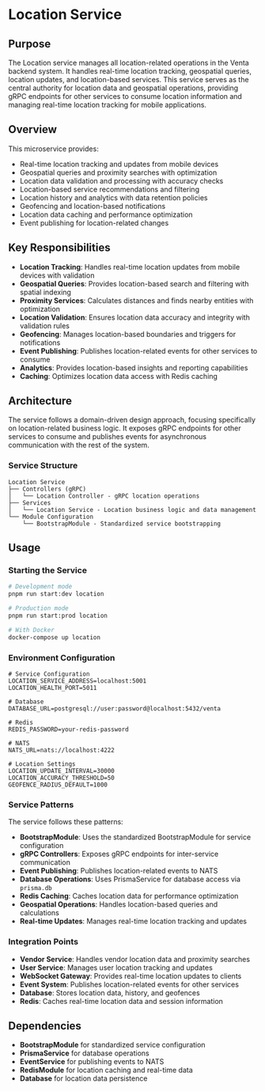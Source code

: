 # Location Service

## Purpose

The Location service manages all location-related operations in the Venta backend system. It handles real-time location tracking, geospatial queries, location updates, and location-based services. This service serves as the central authority for location data and geospatial operations, providing gRPC endpoints for other services to consume location information and managing real-time location tracking for mobile applications.

## Overview

This microservice provides:
- Real-time location tracking and updates from mobile devices
- Geospatial queries and proximity searches with optimization
- Location data validation and processing with accuracy checks
- Location-based service recommendations and filtering
- Location history and analytics with data retention policies
- Geofencing and location-based notifications
- Location data caching and performance optimization
- Event publishing for location-related changes

## Key Responsibilities

- **Location Tracking**: Handles real-time location updates from mobile devices with validation
- **Geospatial Queries**: Provides location-based search and filtering with spatial indexing
- **Proximity Services**: Calculates distances and finds nearby entities with optimization
- **Location Validation**: Ensures location data accuracy and integrity with validation rules
- **Geofencing**: Manages location-based boundaries and triggers for notifications
- **Event Publishing**: Publishes location-related events for other services to consume
- **Analytics**: Provides location-based insights and reporting capabilities
- **Caching**: Optimizes location data access with Redis caching

## Architecture

The service follows a domain-driven design approach, focusing specifically on location-related business logic. It exposes gRPC endpoints for other services to consume and publishes events for asynchronous communication with the rest of the system.

### Service Structure

```
Location Service
├── Controllers (gRPC)
│   └── Location Controller - gRPC location operations
├── Services
│   └── Location Service - Location business logic and data management
└── Module Configuration
    └── BootstrapModule - Standardized service bootstrapping
```

## Usage

### Starting the Service

```bash
# Development mode
pnpm run start:dev location

# Production mode
pnpm run start:prod location

# With Docker
docker-compose up location
```

### Environment Configuration

```env
# Service Configuration
LOCATION_SERVICE_ADDRESS=localhost:5001
LOCATION_HEALTH_PORT=5011

# Database
DATABASE_URL=postgresql://user:password@localhost:5432/venta

# Redis
REDIS_PASSWORD=your-redis-password

# NATS
NATS_URL=nats://localhost:4222

# Location Settings
LOCATION_UPDATE_INTERVAL=30000
LOCATION_ACCURACY_THRESHOLD=50
GEOFENCE_RADIUS_DEFAULT=1000
```

### Service Patterns

The service follows these patterns:

- **BootstrapModule**: Uses the standardized BootstrapModule for service configuration
- **gRPC Controllers**: Exposes gRPC endpoints for inter-service communication
- **Event Publishing**: Publishes location-related events to NATS
- **Database Operations**: Uses PrismaService for database access via `prisma.db`
- **Redis Caching**: Caches location data for performance optimization
- **Geospatial Operations**: Handles location-based queries and calculations
- **Real-time Updates**: Manages real-time location tracking and updates

### Integration Points

- **Vendor Service**: Handles vendor location data and proximity searches
- **User Service**: Manages user location tracking and updates
- **WebSocket Gateway**: Provides real-time location updates to clients
- **Event System**: Publishes location-related events for other services
- **Database**: Stores location data, history, and geofences
- **Redis**: Caches real-time location data and session information

## Dependencies

- **BootstrapModule** for standardized service configuration
- **PrismaService** for database operations
- **EventService** for publishing events to NATS
- **RedisModule** for location caching and real-time data
- **Database** for location data persistence 